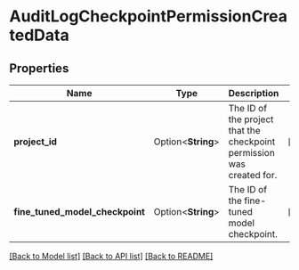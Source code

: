 # AuditLogCheckpointPermissionCreatedData

## Properties

Name | Type | Description | Notes
------------ | ------------- | ------------- | -------------
**project_id** | Option<**String**> | The ID of the project that the checkpoint permission was created for. | [optional]
**fine_tuned_model_checkpoint** | Option<**String**> | The ID of the fine-tuned model checkpoint. | [optional]

[[Back to Model list]](../README.md#documentation-for-models) [[Back to API list]](../README.md#documentation-for-api-endpoints) [[Back to README]](../README.md)


